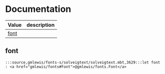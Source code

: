 # Documentation
|Value|description|
|---|---|
|[font](#font)||

## font

```moonbit
:::source,gmlewis/fonts-s/solveigtext/solveigtext.mbt,3629:::let font : <a href="gmlewis/fonts#Font">@gmlewis/fonts.Font</a>
```

